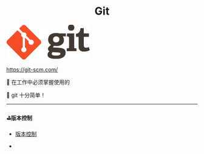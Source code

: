 <h1 align=center>Git</h1>

 ![logo@2x](/images/logo%402x.png)

https://git-scm.com/

:tada: 在工作中必须掌握使用的

:trident: git 十分简单！

---

#### :golf:版本控制

- [版本控制](#:golf:版本控制)

- 